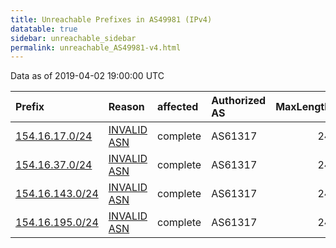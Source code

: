 ```yaml
---
title: Unreachable Prefixes in AS49981 (IPv4)
datatable: true
sidebar: unreachable_sidebar
permalink: unreachable_AS49981-v4.html
---
```


Data as of 2019-04-02 19:00:00 UTC


<div class="datatable-begin"></div>

| Prefix                                                   | Reason                                                                                                 | affected   | Authorized AS   |   MaxLength | Anchor                                           |   unreachable /24s |
|:---------------------------------------------------------|:-------------------------------------------------------------------------------------------------------|:-----------|:----------------|------------:|:-------------------------------------------------|-------------------:|
| [154.16.17.0/24](https://stat.ripe.net/154.16.17.0/24)   | [INVALID ASN](https://rpki-validator.ripe.net/announcement-preview?asn=AS49981&prefix=154.16.17.0/24)  | complete   | AS61317         |          24 | [AfriNIC](unreachable_AfriNIC_RPKI_Root-v4.html) |                  1 |
| [154.16.37.0/24](https://stat.ripe.net/154.16.37.0/24)   | [INVALID ASN](https://rpki-validator.ripe.net/announcement-preview?asn=AS49981&prefix=154.16.37.0/24)  | complete   | AS61317         |          24 | [AfriNIC](unreachable_AfriNIC_RPKI_Root-v4.html) |                  1 |
| [154.16.143.0/24](https://stat.ripe.net/154.16.143.0/24) | [INVALID ASN](https://rpki-validator.ripe.net/announcement-preview?asn=AS49981&prefix=154.16.143.0/24) | complete   | AS61317         |          24 | [AfriNIC](unreachable_AfriNIC_RPKI_Root-v4.html) |                  1 |
| [154.16.195.0/24](https://stat.ripe.net/154.16.195.0/24) | [INVALID ASN](https://rpki-validator.ripe.net/announcement-preview?asn=AS49981&prefix=154.16.195.0/24) | complete   | AS61317         |          24 | [AfriNIC](unreachable_AfriNIC_RPKI_Root-v4.html) |                  1 |

<div class="datatable-end"></div>